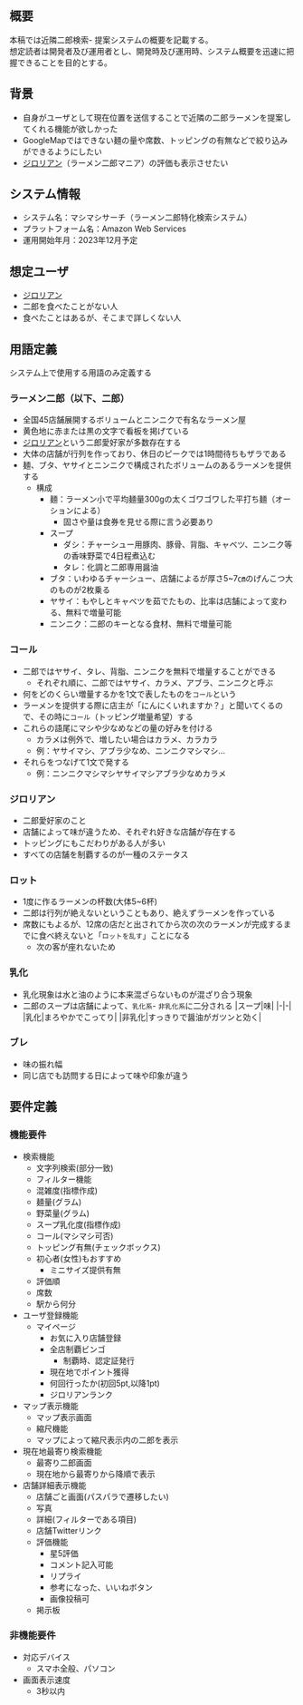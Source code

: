 ## 概要
本稿では近隣二郎検索- 提案システムの概要を記載する。  
想定読者は開発者及び運用者とし、開発時及び運用時、システム概要を迅速に把握できることを目的とする。  

## 背景
- 自身がユーザとして現在位置を送信することで近隣の二郎ラーメンを提案してくれる機能が欲しかった
- GoogleMapではできない麺の量や席数、トッピングの有無などで絞り込みができるようにしたい
- [ジロリアン](#ジロリアン)（ラーメン二郎マニア）の評価も表示させたい

## システム情報
- システム名：マシマシサーチ（ラーメン二郎特化検索システム）
- プラットフォーム名：Amazon Web Services
- 運用開始年月：2023年12月予定

## 想定ユーザ
- [ジロリアン](#ジロリアン)
- 二郎を食べたことがない人
- 食べたことはあるが、そこまで詳しくない人

## 用語定義
システム上で使用する用語のみ定義する  

### ラーメン二郎（以下、二郎）
  - 全国45店舗展開するボリュームとニンニクで有名なラーメン屋
  - 黄色地に赤または黒の文字で看板を掲げている
  - [ジロリアン](#ジロリアン)という二郎愛好家が多数存在する
  - 大体の店舗が行列を作っており、休日のピークでは1時間待ちもザラである
  - 麺、ブタ、ヤサイとニンニクで構成されたボリュームのあるラーメンを提供する
    - 構成
      - 麺：ラーメン小で平均麺量300gの太くゴワゴワした平打ち麺（オーションによる）
        - 固さや量は食券を見せる際に言う必要あり
      - スープ
        - ダシ：チャーシュー用豚肉、豚骨、背脂、キャベツ、ニンニク等の香味野菜で4日程煮込む
        - タレ：化調と二郎専用醤油
      - ブタ：いわゆるチャーシュー、店舗によるが厚さ5~7㎝のげんこつ大のものが2枚乗る
      - ヤサイ：もやしとキャベツを茹でたもの、比率は店舗によって変わる、無料で増量可能
      - ニンニク：二郎のキーとなる食材、無料で増量可能
### コール
  - 二郎ではヤサイ、タレ、背脂、ニンニクを無料で増量することができる
    - それぞれ順に、二郎ではヤサイ、カラメ、アブラ、ニンニクと呼ぶ
  - 何をどのくらい増量するかを1文で表したものを`コール`という
  - ラーメンを提供する際に店主が「にんにくいれますか？」と聞いてくるので、その時に`コール`（トッピング増量希望）する
  - これらの語尾にマシや少なめなどの量の好みを付ける
    - カラメは例外で、増したい場合はカラメ、カラカラ
    - 例：ヤサイマシ、アブラ少なめ、ニンニクマシマシ...
  - それらをつなげて1文で発する
    - 例：ニンニクマシマシヤサイマシアブラ少なめカラメ
### ジロリアン
  - 二郎愛好家のこと
  - 店舗によって味が違うため、それぞれ好きな店舗が存在する
  - トッピングにもこだわりがある人が多い
  - すべての店舗を制覇するのが一種のステータス
### ロット
  - 1度に作るラーメンの杯数(大体5~6杯)
  - 二郎は行列が絶えないということもあり、絶えずラーメンを作っている
  - 席数にもよるが、12席の店だと出されてから次の次のラーメンが完成するまでに食べ終えないと「`ロットを乱す`」ことになる
    - 次の客が座れないため

### 乳化
  - 乳化現象は水と油のように本来混ざらないものが混ざり合う現象
  - 二郎のスープは店舗によって、`乳化系`- `非乳化系`に二分される
    |スープ|味|
    |-|-|
    |乳化|まろやかでこってり|
    |非乳化|すっきりで醤油がガツンと効く|

### ブレ
  - 味の振れ幅
  - 同じ店でも訪問する日によって味や印象が違う

## 要件定義
### 機能要件
- 検索機能
  - 文字列検索(部分一致)
  - フィルター機能
  - 混雑度(指標作成)
  - 麺量(グラム)
  - 野菜量(グラム)
  - スープ乳化度(指標作成)
  - コール(マシマシ可否)
  - トッピング有無(チェックボックス)
  - 初心者(女性)もおすすめ
    - ミニサイズ提供有無
  - 評価順
  - 席数
  - 駅から何分
- ユーザ登録機能
  - マイページ
    - お気に入り店舗登録
    - 全店制覇ビンゴ
      - 制覇時、認定証発行
    - 現在地でポイント獲得
    - 何回行ったか(初回5pt,以降1pt)
    - ジロリアンランク
- マップ表示機能
  - マップ表示画面
  - 縮尺機能
  - マップによって縮尺表示内の二郎を表示
- 現在地最寄り検索機能
  - 最寄り二郎画面
  - 現在地から最寄りから降順で表示
- 店舗詳細表示機能
  - 店舗ごと画面(パスパラで遷移したい)
  - 写真
  - 詳細(フィルターである項目)
  - 店舗Twitterリンク
  - 評価機能
    - 星5評価
    - コメント記入可能
    - リプライ
    - 参考になった、いいねボタン
    - 画像投稿可
  - 掲示板
### 非機能要件
- 対応デバイス
  - スマホ全般、パソコン
- 画面表示速度
  - 3秒以内